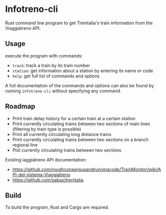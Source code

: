 # Infotreno-cli
Rust command line program to get Trenitalia's train information from the Viaggiatreno API.

## Usage
execute the program with commands:
- `track`: track a train by its train number
- `station`: get information about a station by entering its name or code
- `help`: get full list of commands and options

A full documentation of the commands and options can also be found by running `infotreno-cli` without specifying any command.

## Roadmap
- Print train delay history for a certain train at a certain station
- Print currently circulating trains between two sections of main lines (filtering by train type is possible)
- Print all currently circulating long distance trains
- Print currently circulating trains between two sections on a branch regional line
- Plot currently circulating trains between two sections

Existing iaggiatreno API documentation: 
- https://github.com/roughconsensusandrunningcode/TrainMonitor/wiki/API-del-sistema-Viaggiatreno
- https://github.com/sabas/trenitalia.

## Build 
To build the program, Rust and Cargo are required.